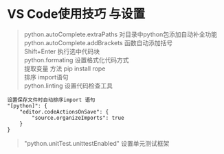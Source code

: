 # VS Code使用技巧 与设置

> python.autoComplete.extraPaths 对目录中python包添加自动补全功能    
> python.autoComplete.addBrackets 函数自动添加括号    
> Shift+Enter 执行选中代码块    
> python.formating 设置格式化代码方式     
> 提取变量 方法 pip install rope     
> 排序 import语句     
> python.linting 设置代码检查工具      
```
设置保存文件时自动排序import 语句    
"[python]": {    
    "editor.codeActionsOnSave": {    
        "source.organizeImports": true   
    }    
}
```
> "python.unitTest.unittestEnabled" 设置单元测试框架
